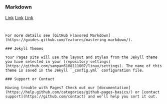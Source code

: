 

### Markdown
[Link](https://github.io/sampan6108111007/linux/blob/master/)
[Link](https://github.io/sampan6108111007/linux/blob/master/)
[Link](https://github.io/sampan6108111007/linux/blob/master/)



```


For more details see [GitHub Flavored Markdown](https://guides.github.com/features/mastering-markdown/).

### Jekyll Themes

Your Pages site will use the layout and styles from the Jekyll theme you have selected in your [repository settings](https://github.com/sampan6108111007/linux/settings). The name of this theme is saved in the Jekyll `_config.yml` configuration file.

### Support or Contact

Having trouble with Pages? Check out our [documentation](https://help.github.com/categories/github-pages-basics/) or [contact support](https://github.com/contact) and we’ll help you sort it out.
